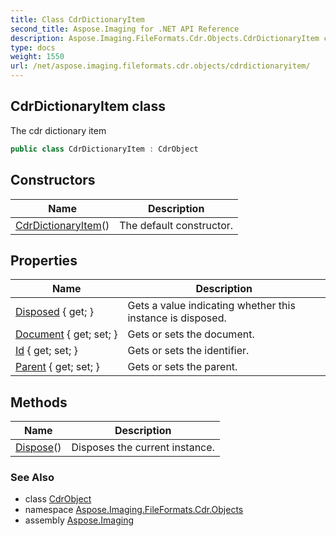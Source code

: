 ```yaml
---
title: Class CdrDictionaryItem
second_title: Aspose.Imaging for .NET API Reference
description: Aspose.Imaging.FileFormats.Cdr.Objects.CdrDictionaryItem class. The cdr dictionary item
type: docs
weight: 1550
url: /net/aspose.imaging.fileformats.cdr.objects/cdrdictionaryitem/
---
```

## CdrDictionaryItem class

The cdr dictionary item

```csharp
public class CdrDictionaryItem : CdrObject
```

## Constructors

| Name | Description |
| --- | --- |
| [CdrDictionaryItem](cdrdictionaryitem/)() | The default constructor. |

## Properties

| Name | Description |
| --- | --- |
| [Disposed](../../aspose.imaging/disposableobject/disposed/) { get; } | Gets a value indicating whether this instance is disposed. |
| [Document](../../aspose.imaging.fileformats.cdr.objects/cdrobject/document/) { get; set; } | Gets or sets the document. |
| [Id](../../aspose.imaging.fileformats.cdr.objects/cdrdictionaryitem/id/) { get; set; } | Gets or sets the identifier. |
| [Parent](../../aspose.imaging.fileformats.cdr.objects/cdrobject/parent/) { get; set; } | Gets or sets the parent. |

## Methods

| Name | Description |
| --- | --- |
| [Dispose](../../aspose.imaging/disposableobject/dispose/)() | Disposes the current instance. |

### See Also

* class [CdrObject](../cdrobject/)
* namespace [Aspose.Imaging.FileFormats.Cdr.Objects](../../aspose.imaging.fileformats.cdr.objects/)
* assembly [Aspose.Imaging](../../)


